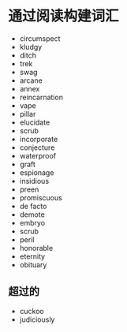 # 通过阅读构建词汇

- circumspect
- kludgy
- ditch
- trek
- swag
- arcane
- annex
- reincarnation
- vape
- pillar
- elucidate
- scrub
- incorporate
- conjecture
- waterproof
- graft
- espionage
- insidious
- preen
- promiscuous
- de facto
- demote
- embryo
- scrub
- peril
- honorable
- eternity
- obituary

## 超过的
- cuckoo
- judiciously
